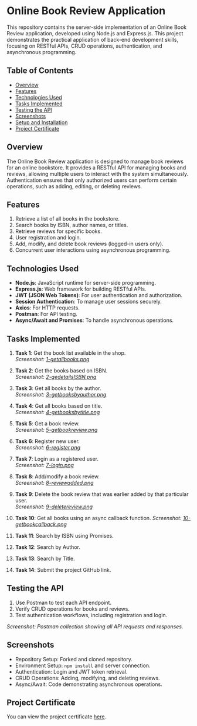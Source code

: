 # Online Book Review Application

This repository contains the server-side implementation of an Online Book Review application, developed using Node.js and Express.js. This project demonstrates the practical application of back-end development skills, focusing on RESTful APIs, CRUD operations, authentication, and asynchronous programming.

## Table of Contents
- [Overview](#overview)
- [Features](#features)
- [Technologies Used](#technologies-used)
- [Tasks Implemented](#tasks-implemented)
- [Testing the API](#testing-the-api)
- [Screenshots](#screenshots)
- [Setup and Installation](#setup-and-installation)
- [Project Certificate](#project-certificate)

## Overview
The Online Book Review application is designed to manage book reviews for an online bookstore. It provides a RESTful API for managing books and reviews, allowing multiple users to interact with the system simultaneously. Authentication ensures that only authorized users can perform certain operations, such as adding, editing, or deleting reviews.

## Features
1. Retrieve a list of all books in the bookstore.
2. Search books by ISBN, author names, or titles.
3. Retrieve reviews for specific books.
4. User registration and login.
5. Add, modify, and delete book reviews (logged-in users only).
6. Concurrent user interactions using asynchronous programming.

## Technologies Used
- **Node.js**: JavaScript runtime for server-side programming.
- **Express.js**: Web framework for building RESTful APIs.
- **JWT (JSON Web Tokens)**: For user authentication and authorization.
- **Session Authentication**: To manage user sessions securely.
- **Axios**: For HTTP requests.
- **Postman**: For API testing.
- **Async/Await and Promises**: To handle asynchronous operations.

## Tasks Implemented
1. **Task 1**: Get the book list available in the shop.  
   _Screenshot: [1-getallbooks.png](images/1-getallbooks.png)_

2. **Task 2**: Get the books based on ISBN.  
   _Screenshot: [2-gedetailsISBN.png](images/2-gedetailsISBN.png)_

3. **Task 3**: Get all books by the author.  
   _Screenshot: [3-getbooksbyauthor.png](images/3-getbooksbyauthor.png)_

4. **Task 4**: Get all books based on title.  
   _Screenshot: [4-getbooksbytitle.png](images/4-getbooksbytitle.png)_

5. **Task 5**: Get a book review.  
   _Screenshot: [5-getbookreview.png](images/5-getbookreview.png)_

6. **Task 6**: Register new user.  
   _Screenshot: [6-register.png](images/6-register.png)_

7. **Task 7**: Login as a registered user.  
   _Screenshot: [7-login.png](images/7-login.png)_

8. **Task 8**: Add/modify a book review.  
   _Screenshot: [8-reviewadded.png](images/8-reviewadded.png)_

9. **Task 9**: Delete the book review that was earlier added by that particular user.  
   _Screenshot: [9-deletereview.png](images/9-deletereview.png)_

10. **Task 10**: Get all books using an async callback function.
     _Screenshot: [10-getbookcallback.png](images/task10.png)_
    
12. **Task 11**: Search by ISBN using Promises.
13. **Task 12**: Search by Author.
14. **Task 13**: Search by Title.
15. **Task 14**: Submit the project GitHub link.

## Testing the API
1. Use Postman to test each API endpoint.
2. Verify CRUD operations for books and reviews.
3. Test authentication workflows, including registration and login.

_Screenshot: Postman collection showing all API requests and responses._

## Screenshots
- Repository Setup: Forked and cloned repository.
- Environment Setup: `npm install` and server connection.
- Authentication: Login and JWT token retrieval.
- CRUD Operations: Adding, modifying, and deleting reviews.
- Async/Await: Code demonstrating asynchronous operations.

## Project Certificate
You can view the project certificate [here](https://github.com/KunalSachdev2005/expressBookReviews/blob/main/Developing_Back-end_Apps_with_Node_JS_%26_Express_Certificate.pdf).

